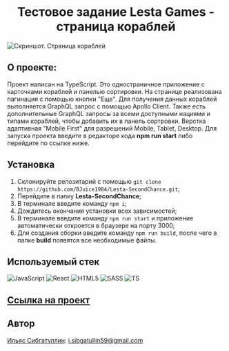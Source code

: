 <h1 align="center">Тестовое задание Lesta Games - страница кораблей</h1>
<image src="./images/image.png" alt="Скриншот. Страница кораблей">

## О проекте:
Проект написан на TypeScript. Это одностраничное приложение с карточками кораблей и панелью сортировки. На странице реализована пагинация с помощью кнопки "Еще". Для получения данных кораблей выполняется GraphQL запрос с помощью Apollo Client. Также есть дополнительные GraphQL запросы за всеми доступными нациями и типами кораблей, чтобы добавить их в панель сортровки.   Верстка адаптивная "Mobile First" для разрешений Mobile, Tablet, Desktop. Для запуска проекта введите в редакторе кода **npm run start** либо перейдите по ссылке ниже.

## Установка

1. Склонируйте репозитарий с помощью `git clone https://github.com/BJuice1984/Lesta-SecondChance.git`;
2. Перейдите в папку **Lesta-SecondChance**;
3. В терминале введите команду `npm i`;
4. Дождитесь окончания установки всех зависимостей;
5. В терминале введите команду `npm run start` и приложение автоматически откроется в браузере на порту 3000;
6. Для создания сборки введите команду `npm run build`, после чего в папке **build** появятся все необходимые файлы.

## Используемый стек
![JavaScript](https://img.shields.io/badge/javascript-%23323330.svg?style=for-the-badge&logo=javascript&logoColor=%23F7DF1E)
![React](https://img.shields.io/badge/react%20-%2320232a.svg?&style=for-the-badge&logo=react&logoColor=%2361DAFB)
![HTML5](https://img.shields.io/badge/html5-%23E34F26.svg?style=for-the-badge&logo=html5&logoColor=white)
![SASS](https://img.shields.io/badge/SASS%20-hotpink.svg?&style=for-the-badge&logo=SASS&logoColor=white)
![TS](https://img.shields.io/badge/typescript%20-%23007ACC.svg?&style=for-the-badge&logo=typescript&logoColor=white)

## [Ссылка на проект](https://bjuice1984.github.io/Lesta-SecondChance/)

## Автор

[Ильяс Сибгатуллин](https://github.com/BJuice1984): [i.sibgatullin59@gmail.com](i.sibgatullin59@gmail.com)